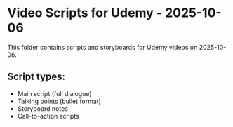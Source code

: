 # Video Scripts for Udemy - 2025-10-06

This folder contains scripts and storyboards for Udemy videos on 2025-10-06.

## Script types:
- Main script (full dialogue)
- Talking points (bullet format)
- Storyboard notes
- Call-to-action scripts
